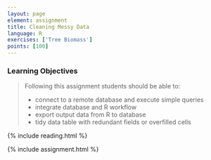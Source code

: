 ```yaml
---
layout: page
element: assignment
title: Cleaning Messy Data
language: R
exercises: ['Tree Biomass']
points: [100]
---
```


### Learning Objectives

> Following this assignment students should be able to:
>
> - connect to a remote database and execute simple queries
> - integrate database and R workflow
> - export output data from R to database
> - tidy data table with redundant fields or overfilled cells 

{% include reading.html %}

{% include assignment.html %}
